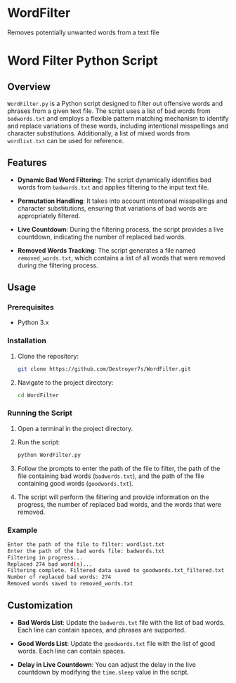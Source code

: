 # WordFilter
 Removes potentially unwanted words from a text file



# Word Filter Python Script

## Overview

`WordFilter.py` is a Python script designed to filter out offensive words and phrases from a given text file. The script uses a list of bad words from `badwords.txt` and employs a flexible pattern matching mechanism to identify and replace variations of these words, including intentional misspellings and character substitutions. Additionally, a list of mixed words from `wordlist.txt` can be used for reference.

## Features

- **Dynamic Bad Word Filtering**: The script dynamically identifies bad words from `badwords.txt` and applies filtering to the input text file.

- **Permutation Handling**: It takes into account intentional misspellings and character substitutions, ensuring that variations of bad words are appropriately filtered.

- **Live Countdown**: During the filtering process, the script provides a live countdown, indicating the number of replaced bad words.

- **Removed Words Tracking**: The script generates a file named `removed_words.txt`, which contains a list of all words that were removed during the filtering process.

## Usage

### Prerequisites

- Python 3.x

### Installation

1. Clone the repository:

   ```bash
   git clone https://github.com/Destroyer7s/WordFilter.git
   ```

2. Navigate to the project directory:

   ```bash
   cd WordFilter
   ```

### Running the Script

1. Open a terminal in the project directory.

2. Run the script:

   ```bash
   python WordFilter.py
   ```

3. Follow the prompts to enter the path of the file to filter, the path of the file containing bad words (`badwords.txt`), and the path of the file containing good words (`goodwords.txt`).

4. The script will perform the filtering and provide information on the progress, the number of replaced bad words, and the words that were removed.

### Example

```bash
Enter the path of the file to filter: wordlist.txt
Enter the path of the bad words file: badwords.txt
Filtering in progress...
Replaced 274 bad word(s)...
Filtering complete. Filtered data saved to goodwords.txt_filtered.txt
Number of replaced bad words: 274
Removed words saved to removed_words.txt
```

## Customization

- **Bad Words List**: Update the `badwords.txt` file with the list of bad words. Each line can contain spaces, and phrases are supported.

- **Good Words List**: Update the `goodwords.txt` file with the list of good words. Each line can contain spaces.

- **Delay in Live Countdown**: You can adjust the delay in the live countdown by modifying the `time.sleep` value in the script.
